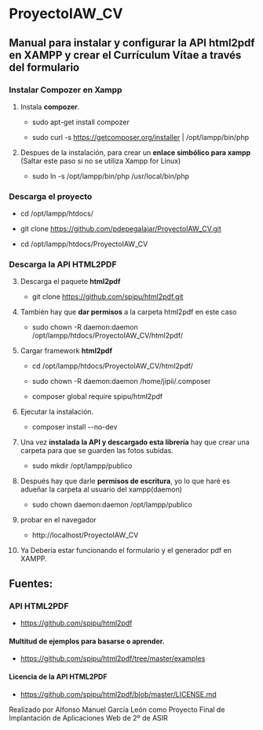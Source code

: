 # ProyectoIAW_CV
## Manual para instalar y configurar la API html2pdf en XAMPP y crear el Currículum Vítae a través del formulario

### Instalar Compozer en Xampp

1. Instala **compozer**.

      - sudo apt-get install compozer 

      - sudo curl -s https://getcomposer.org/installer | /opt/lampp/bin/php

2. Despues  de la instalación, para crear un **enlace simbólico para xampp** (Saltar este paso si no se utiliza Xampp for Linux)

      - sudo ln -s /opt/lampp/bin/php /usr/local/bin/php

### Descarga el proyecto

  - cd /opt/lampp/htdocs/
      
  - git clone https://github.com/pdepegalajar/ProyectoIAW_CV.git

  - cd /opt/lampp/htdocs/ProyectoIAW_CV


### Descarga la API HTML2PDF

3. Descarga el paquete **html2pdf**

      - git clone https://github.com/spipu/html2pdf.git

4. También hay que **dar permisos** a la carpeta html2pdf en este caso

      - sudo chown -R daemon:daemon /opt/lampp/htdocs/ProyectoIAW_CV/html2pdf/

5. Cargar framework **html2pdf**

      - cd /opt/lampp/htdocs/ProyectoIAW_CV/html2pdf/
      
      - sudo chown -R daemon:daemon /home/jipii/.composer

      - composer global require spipu/html2pdf

6. Ejecutar la instalación.

      - composer install --no-dev

7. Una vez **instalada la API y descargado esta librería** hay que crear una carpeta para que se guarden las fotos subidas.

      - sudo mkdir /opt/lampp/publico

8. Después hay que darle **permisos de escritura**, yo lo que haré es adueñar la carpeta al usuario del xampp(daemon)

      - sudo chown daemon:daemon /opt/lampp/publico

9. probar en el navegador

      - http://localhost/ProyectoIAW_CV

10. Ya Debería estar funcionando el formulario y el generador pdf en XAMPP.

## Fuentes:

### API HTML2PDF

- https://github.com/spipu/html2pdf

#### Multitud de ejemplos para basarse o aprender.

- https://github.com/spipu/html2pdf/tree/master/examples

#### Licencia de la API HTML2PDF

- https://github.com/spipu/html2pdf/blob/master/LICENSE.md

Realizado por Alfonso Manuel García León como Proyecto Final de Implantación de Aplicaciones Web de 2º de ASIR
